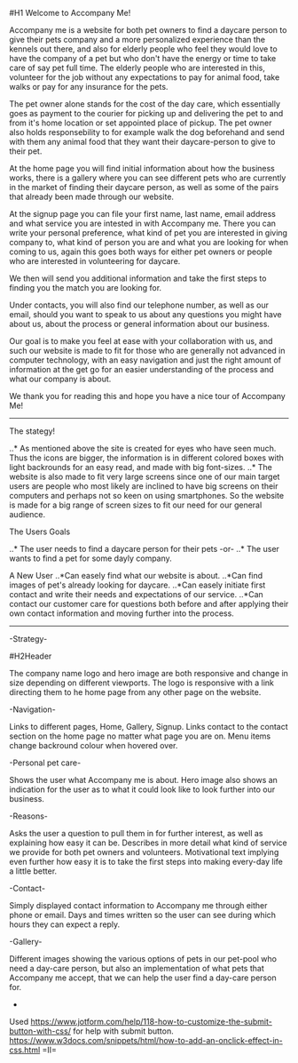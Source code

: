 #H1 Welcome to Accompany Me!

Accompany me is a website for both pet owners to find a daycare person to give their pets company and a more personalized experience than the kennels out there, 
and also for elderly people who feel they would love to have the company of a pet but who don't have the energy or time to take care of say pet full time.
The elderly people who are interested in this, volunteer for the job without any expectations to pay for animal food, take walks or pay for any insurance for the pets.

The pet owner alone stands for the cost of the day care, which essentially goes as payment to the courier for picking up and delivering the pet to and from it's home location or set appointed place of pickup.
The pet owner also holds responsebility to for example walk the dog beforehand and send with them any animal food that they want their daycare-person to give to their pet.

At the home page you will find initial information about how the business works, there is a gallery where you can see different pets who are currently in the market of finding their daycare person, as well as some of the pairs that already been made through our website.

At the signup page you can file your first name, last name, email address and what service you are intested in with Accompany me.
There you can write your personal preference, what kind of pet you are interested in giving company to, what kind of person you are and what you are looking for when coming to us, again this goes both ways for either pet owners or people who are interested in volunteering for daycare.

We then will send you additional information and take the first steps to finding you the match you are looking for. 

Under contacts, you will also find our telephone number, as well as our email, should you want to speak to us about any questions you might have about us, about the process or general information about our business.

Our goal is to make you feel at ease with your collaboration with us, and such our website is made to fit for those who are generally not advanced in computer technology, with an easy navigation and just the right amount of information at the get go for an easier understanding of the process and what our company is about.

We thank you for reading this and hope you have a nice tour of Accompany Me!

------------------------------------------------------------------------------------------------------------------------------------------------------------------------------


The stategy!

..* As mentioned above the site is created for eyes who have seen much. 
Thus the icons are bigger, the information is in different colored boxes with light backrounds for an easy read, and made with big font-sizes.
..* The website is also made to fit very large screens since one of our main target users are people who most likely are inclined to have big screens on their computers and perhaps not so keen on using smartphones.
So the website is made for a big range of screen sizes to fit our need for our general audience. 

The Users Goals

..* The user needs to find a daycare person for their pets -or-
..* The user wants to find a pet for some dayly company.

A New User
..*Can easely find what our website is about.
..*Can find images of pet's already looking for daycare.
..*Can easely initiate first contact and write their needs and expectations of our service.
..*Can contact our customer care for questions both before and after applying their own contact information and moving further into the process.

------------------------------------------------------------------------------------------------------------------------------------------------------------------------------

-Strategy-

#H2Header

The company name logo and hero image are both responsive and change in size depending on different viewports.
The logo is responsive with a link directing them to he home page from any other page on the website.

-Navigation-

Links to different pages, Home, Gallery, Signup.
Links contact to the contact section on the home page no matter what page you are on.
Menu items change backround colour when hovered over.

-Personal pet care-

Shows the user what Accompany me is about.
Hero image also shows an indication for the user as to what it could look like to look further into our business.

-Reasons-

Asks the user a question to pull them in for further interest, as well as explaining how easy it can be.
Describes in more detail what kind of service we provide for both pet owners and volunteers.
Motivational text implying even further how easy it is to take the first steps into making every-day life a little better.

-Contact-

Simply displayed contact information to Accompany me through either phone or email.
Days and times written so the user can see during which hours they can expect a reply.

-Gallery-

Different images showing the various options of pets in our pet-pool who need a day-care person,
but also an implementation of what pets that Accompany me accept, that we can help the user find a day-care person for.

-


Used https://www.jotform.com/help/118-how-to-customize-the-submit-button-with-css/ for help with submit button.
https://www.w3docs.com/snippets/html/how-to-add-an-onclick-effect-in-css.html =II=